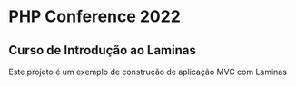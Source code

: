 # PHP Conference 2022

## Curso de Introdução ao Laminas

Este projeto é um exemplo de construção de aplicação MVC com Laminas
